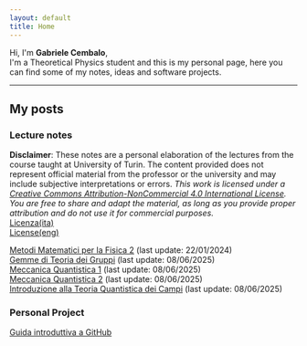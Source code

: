 ```yaml
---
layout: default
title: Home
---
```


Hi, I'm **Gabriele Cembalo**, <br>
I'm a Theoretical Physics student and this is my personal page, here you can find some of my notes, ideas and software projects.

---

## My posts

### Lecture notes

**Disclaimer**: These notes are a personal elaboration of the lectures from the course taught at University of Turin. The content provided does not represent official material from the professor or the university and may include subjective interpretations or errors. *This work is licensed under a [Creative Commons Attribution-NonCommercial 4.0 International License](https://creativecommons.org/licenses/by-nc/4.0/). You are free to share and adapt the material, as long as you provide proper attribution and do not use it for commercial purposes.* <br>
[Licenza(ita)](/assets/license/LICENZA(ita)) <br>
[License(eng)](/assets/license/LICENSE(eng))

[Metodi Matematici per la Fisica 2](/assets/pdf/MMF2.pdf) (last update: 22/01/2024) <br>
[Gemme di Teoria dei Gruppi](/assets/pdf/GG.pdf) (last update: 08/06/2025) <br>
[Meccanica Quantistica 1](/assets/pdf/MQ1.pdf) (last update: 08/06/2025) <br>
[Meccanica Quantistica 2](/assets/pdf/MQ2.pdf) (last update: 08/06/2025) <br>
[Introduzione alla Teoria Quantistica dei Campi](/assets/pdf/IQFT.pdf) (last update: 08/06/2025) <br>

### Personal Project
[Guida introduttiva a GitHub](https://github.com/gCembalo/Guida-GitHub.git) <br>
